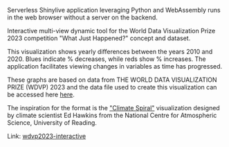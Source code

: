 Serverless Shinylive application leveraging Python and WebAssembly runs in the web browser without a server on the backend.

Interactive multi-view dynamic tool for the World Data Visualization Prize 2023 competition "What Just Happened?" concept and dataset.

This visualization shows yearly differences between the years 2010 and 2020. Blues indicate % decreases, while reds show % increases. The application facilitates viewing changes in variables as time has progressed.

These graphs are based on data from THE WORLD DATA VISUALIZATION PRIZE (WDVP) 2023 and the data file used to create this visualization can be accessed here [here](https://wdvp.worldgovernmentsummit.org/).

The inspiration for the format is the ["Climate Spiral"](https://en.wikipedia.org/wiki/Climate_spiral) visualization designed by climate scientist Ed Hawkins from the National Centre for Atmospheric Science, University of Reading.

Link:
[wdvp2023-interactive](https://columcrowe.github.io/wdvp2023-interactive/)
